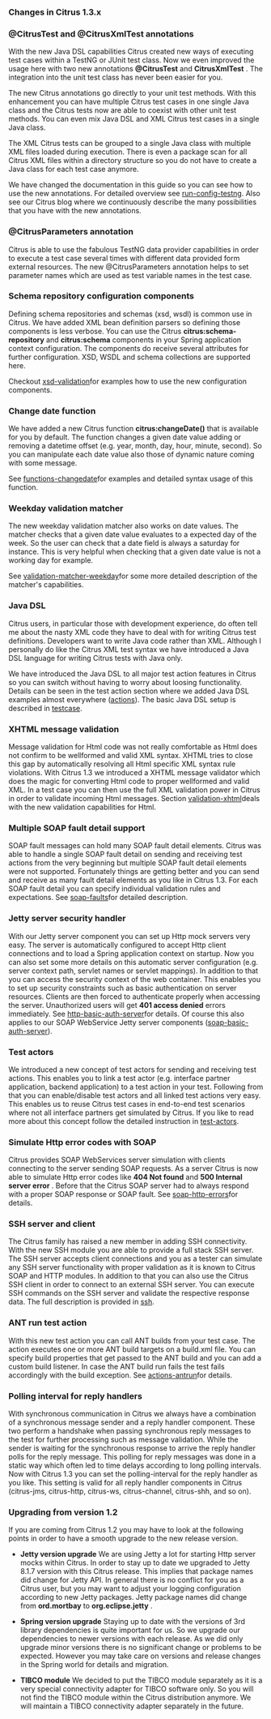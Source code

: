 ### Changes in Citrus 1.3.x

### @CitrusTest and @CitrusXmlTest annotations

With the new Java DSL capabilities Citrus created new ways of executing test cases within a TestNG or JUnit test class. Now we even improved the usage here with two new annotations **@CitrusTest** and **CitrusXmlTest** . The integration into the unit test class has never been easier for you.

The new Citrus annotations go directly to your unit test methods. With this enhancement you can have multiple Citrus test cases in one single Java class and the Citrus tests now are able to coexist with other unit test methods. You can even mix Java DSL and XML Citrus test cases in a single Java class.

The XML Citrus tests can be grouped to a single Java class with multiple XML files loaded during execution. There is even a package scan for all Citrus XML files within a directory structure so you do not have to create a Java class for each test case anymore.

We have changed the documentation in this guide so you can see how to use the new annotations. For detailed overview see [run-config-testng](run-config-testng). Also see our Citrus blog where we continuously describe the many possibilities that you have with the new annotations.

### @CitrusParameters annotation

Citrus is able to use the fabulous TestNG data provider capabilities in order to execute a test case several times with different data provided form external resources. The new @CitrusParameters annotation helps to set parameter names which are used as test variable names in the test case.

### Schema repository configuration components

Defining schema repositories and schemas (xsd, wsdl) is common use in Citrus. We have added XML bean definition parsers so defining those components is less verbose. You can use the Citrus **citrus:schema-repository** and **citrus:schema** components in your Spring application context configuration. The components do receive several attributes for further configuration. XSD, WSDL and schema collections are supported here.

Checkout [xsd-validation](xsd-validation)for examples how to use the new configuration components.

### Change date function

We have added a new Citrus function **citrus:changeDate()** that is available for you by default. The function changes a given date value adding or removing a datetime offset (e.g. year, month, day, hour, minute, second). So you can manipulate each date value also those of dynamic nature coming with some message.

See [functions-changedate](functions-changedate)for examples and detailed syntax usage of this function.

### Weekday validation matcher

The new weekday validation matcher also works on date values. The matcher checks that a given date value evaluates to a expected day of the week. So the user can check that a date field is always a saturday for instance. This is very helpful when checking that a given date value is not a working day for example.

See [validation-matcher-weekday](validation-matcher-weekday)for some more detailed description of the matcher's capabilities.

### Java DSL

Citrus users, in particular those with development experience, do often tell me about the nasty XML code they have to deal with for writing Citrus test definitions. Developers want to write Java code rather than XML. Although I personally do like the Citrus XML test syntax we have introduced a Java DSL language for writing Citrus tests with Java only.

We have introduced the Java DSL to all major test action features in Citrus so you can switch without having to worry about loosing functionality. Details can be seen in the test action section where we added Java DSL examples almost everywhere ([actions](actions)). The basic Java DSL setup is described in [testcase](testcase).

### XHTML message validation

Message validation for Html code was not really comfortable as Html does not confirm to be wellformed and valid XML syntax. XHTML tries to close this gap by automatically resolving all Html specific XML syntax rule violations. With Citrus 1.3 we introduced a XHTML message validator which does the magic for converting Html code to proper wellformed and valid XML. In a test case you can then use the full XML validation power in Citrus in order to validate incoming Html messages. Section [validation-xhtml](validation-xhtml)deals with the new validation capabilities for Html.

### Multiple SOAP fault detail support

SOAP fault messages can hold many SOAP fault detail elements. Citrus was able to handle a single SOAP fault detail on sending and receiving test actions from the very beginning but multiple SOAP fault detail elements were not supported. Fortunately things are getting better and you can send and receive as many fault detail elements as you like in Citrus 1.3. For each SOAP fault detail you can specify individual validation rules and expectations. See [soap-faults](soap-faults)for detailed description.

### Jetty server security handler

With our Jetty server component you can set up Http mock servers very easy. The server is automatically configured to accept Http client connections and to load a Spring application context on startup. Now you can also set some more details on this automatic server configuration (e.g. server context path, servlet names or servlet mappings). In addition to that you can access the security context of the web container. This enables you to set up security constraints such as basic authentication on server resources. Clients are then forced to authenticate properly when accessing the server. Unauthorized users will get **401 access denied** errors immediately. See [http-basic-auth-server](http-basic-auth-server)for details. Of course this also applies to our SOAP WebService Jetty server components ([soap-basic-auth-server](soap-basic-auth-server)).

### Test actors

We introduced a new concept of test actors for sending and receiving test actions. This enables you to link a test actor (e.g. interface partner application, backend application) to a test action in your test. Following from that you can enable/disable test actors and all linked test actions very easy. This enables us to reuse Citrus test cases in end-to-end test scenarios where not all interface partners get simulated by Citrus. If you like to read more about this concept follow the detailed instruction in [test-actors](test-actors).

### Simulate Http error codes with SOAP

Citrus provides SOAP WebServices server simulation with clients connecting to the server sending SOAP requests. As a server Citrus is now able to simulate Http error codes like **404 Not found** and **500 Internal server error** . Before that the Citrus SOAP server had to always respond with a proper SOAP response or SOAP fault. See [soap-http-errors](soap-http-errors)for details.

### SSH server and client

The Citrus family has raised a new member in adding SSH connectivity. With the new SSH module you are able to provide a full stack SSH server. The SSH server accepts client connections and you as a tester can simulate any SSH server functionality with proper validation as it is known to Citrus SOAP and HTTP modules. In addition to that you can also use the Citrus SSH client in order to connect to an external SSH server. You can execute SSH commands on the SSH server and validate the respective response data. The full description is provided in [ssh](ssh).

### ANT run test action

With this new test action you can call ANT builds from your test case. The action executes one or more ANT build targets on a build.xml file. You can specify build properties that get passed to the ANT build and you can add a custom build listener. In case the ANT build run fails the test fails accordingly with the build exception. See [actions-antrun](actions-antrun)for details.

### Polling interval for reply handlers

With synchronous communication in Citrus we always have a combination of a synchronous message sender and a reply handler component. These two perform a handshake when passing synchronous reply messages to the test for further processing such as message validation. While the sender is waiting for the synchronous response to arrive the reply handler polls for the reply message. This polling for reply messages was done in a static way which often led to time delays according to long polling intervals. Now with Citrus 1.3 you can set the polling-interval for the reply handler as you like. This setting is valid for all reply handler components in Citrus (citrus-jms, citrus-http, citrus-ws, citrus-channel, citrus-shh, and so on).

### Upgrading from version 1.2

If you are coming from Citrus 1.2 you may have to look at the following points in order to have a smooth upgrade to the new release version.

*  **Jetty version upgrade** We are using Jetty a lot for starting Http server mocks within Citrus. In order to stay up to date we upgraded to Jetty 8.1.7 version with this Citrus release. This implies that package names did change for Jetty API. In general there is no conflict for you as a Citrus user, but you may want to adjust your logging configuration according to new Jetty packages. Jetty package names did change from **ord.mortbay** to **org.eclipse.jetty** .

*  **Spring version upgrade** Staying up to date with the versions of 3rd library dependencies is quite important for us. So we upgrade our dependencies to newer versions with each release. As we did only upgrade minor versions there is no significant change or problems to be expected. However you may take care on versions and release changes in the Spring world for details and migration.

*  **TIBCO module** We decided to put the TIBCO module separately as it is a very special connectivity adapter for TIBCO software only. So you will not find the TIBCO module within the Citrus distribution anymore. We will maintain a TIBCO connectivity adapter separately in the future.



